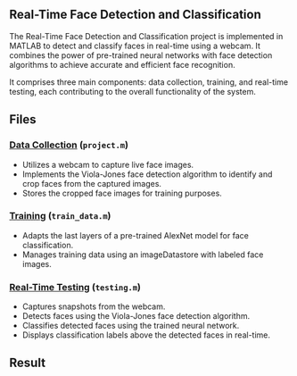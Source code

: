 ## Real-Time Face Detection and Classification

The Real-Time Face Detection and Classification project is implemented in MATLAB to detect and classify faces in real-time using a webcam. It combines the power of pre-trained neural networks with face detection algorithms to achieve accurate and efficient face recognition.

It comprises three main components: data collection, training, and real-time testing, each contributing to the overall functionality of the system.

## Files
### [Data Collection](https://github.com/Aggarwal-Gavesh-25/Facial-Recognition/blob/main/Project.m) (`project.m`)
- Utilizes a webcam to capture live face images.
- Implements the Viola-Jones face detection algorithm to identify and crop faces from the captured images.
- Stores the cropped face images for training purposes.

### [Training](https://github.com/Aggarwal-Gavesh-25/Facial-Recognition/blob/main/Train_data.m) (`train_data.m`)
- Adapts the last layers of a pre-trained AlexNet model for face classification.
- Manages training data using an imageDatastore with labeled face images.

### [Real-Time Testing](https://github.com/Aggarwal-Gavesh-25/Facial-Recognition/blob/main/Testing.m) (`testing.m`)
- Captures snapshots from the webcam.
- Detects faces using the Viola-Jones face detection algorithm.
- Classifies detected faces using the trained neural network.
- Displays classification labels above the detected faces in real-time.

## Result
